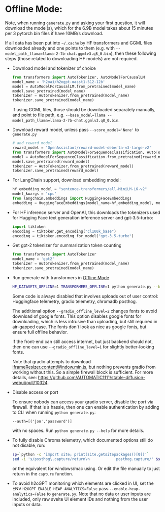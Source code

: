 # Offline Mode:

Note, when running `generate.py` and asking your first question, it will download the model(s), which for the 6.9B model takes about 15 minutes per 3 pytorch bin files if have 10MB/s download.

If all data has been put into `~/.cache` by HF transformers and GGML files downloaded already and one points to them (e.g. with `--model_path_llama=llama-2-7b-chat.ggmlv3.q8_0.bin`), then these following steps (those related to downloading HF models) are not required.

* Download model and tokenizer of choice
    
    ```python
    from transformers import AutoTokenizer, AutoModelForCausalLM
    model_name = 'h2oai/h2ogpt-oasst1-512-12b'
    model = AutoModelForCausalLM.from_pretrained(model_name)
    model.save_pretrained(model_name)
    tokenizer = AutoTokenizer.from_pretrained(model_name)
    tokenizer.save_pretrained(model_name)
    ```
    If using GGML files, those should be downloaded separately manually, and point to file path, e.g. `--base_model=llama --model_path_llama=llama-2-7b-chat.ggmlv3.q8_0.bin`.

* Download reward model, unless pass `--score_model='None'` to `generate.py`
    ```python
    # and reward model
    reward_model = 'OpenAssistant/reward-model-deberta-v3-large-v2'
    from transformers import AutoModelForSequenceClassification, AutoTokenizer
    model = AutoModelForSequenceClassification.from_pretrained(reward_model)
    model.save_pretrained(reward_model)
    tokenizer = AutoTokenizer.from_pretrained(reward_model)
    tokenizer.save_pretrained(reward_model)
    ```
    
* For LangChain support, download embedding model:
    ```python
    hf_embedding_model = "sentence-transformers/all-MiniLM-L6-v2"
    model_kwargs = 'cpu'
    from langchain.embeddings import HuggingFaceEmbeddings
    embedding = HuggingFaceEmbeddings(model_name=hf_embedding_model, model_kwargs=model_kwargs)
    ```
    
* For HF inference server and OpenAI, this downloads the tokenizers used for Hugging Face text generation inference server and gpt-3.5-turbo:
    ```python
    import tiktoken
    encoding = tiktoken.get_encoding("cl100k_base")
    encoding = tiktoken.encoding_for_model("gpt-3.5-turbo")
    ```

* Get gpt-2 tokenizer for summarization token counting
    ```python
    from transformers import AutoTokenizer
    model_name = 'gpt2'
    tokenizer = AutoTokenizer.from_pretrained(model_name)
    tokenizer.save_pretrained(model_name)
    ```

* Run generate with transformers in [Offline Mode](https://huggingface.co/docs/transformers/installation#offline-mode)

    ```bash
    HF_DATASETS_OFFLINE=1 TRANSFORMERS_OFFLINE=1 python generate.py --base_model='h2oai/h2ogpt-oasst1-512-12b' --gradio_offline_level=2 --share=False
    ```
    
    Some code is always disabled that involves uploads out of user control: Huggingface telemetry, gradio telemetry, chromadb posthog.
    
    The additional option `--gradio_offline_level=2` changes fonts to avoid download of google fonts. This option disables google fonts for downloading, which is less intrusive than uploading, but still required in air-gapped case.  The fonts don't look as nice as google fonts, but ensure full offline behavior.
    
    If the front-end can still access internet, but just backend should not, then one can use `--gradio_offline_level=1` for slightly better-looking fonts.
    
    Note that gradio attempts to download [iframeResizer.contentWindow.min.js](https://cdnjs.cloudflare.com/ajax/libs/iframe-resizer/4.3.1/iframeResizer.contentWindow.min.js),
    but nothing prevents gradio from working without this.  So a simple firewall block is sufficient.  For more details, see: https://github.com/AUTOMATIC1111/stable-diffusion-webui/pull/10324.

* Disable access or port

    To ensure nobody can access your gradio server, disable the port via firewall.  If that is a hassle, then one can enable authentication by adding to CLI when running `python generate.py`:
    ```
    --auth=[('jon','password')]
    ```
    with no spaces.  Run `python generate.py --help` for more details.

* To fully disable Chroma telemetry, which documented options still do not disable, run:
    ```bash
    sp=`python -c 'import site; print(site.getsitepackages()[0])'`
    sed -i 's/posthog\.capture/return\n            posthog.capture/' $sp/chromadb/telemetry/posthog.py
    ```
    or the equivalent for windows/mac using.  Or edit the file manually to just return in the `capture` function.

* To avoid h2oGPT monitoring which elements are clicked in UI, set the ENV `H2OGPT_ENABLE_HEAP_ANALYTICS=False` pass `--enable-heap-analytics=False` to `generate.py`.  Note that no data or user inputs are included, only raw svelte UI element IDs and nothing from the user inputs or data.
